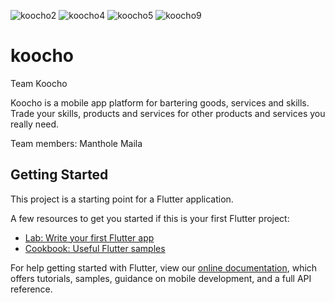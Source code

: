 ![koocho2](https://user-images.githubusercontent.com/29302783/135814920-8ed9add5-7b40-4d0f-90b3-b4e0a6cfac34.png)
![koocho4](https://user-images.githubusercontent.com/29302783/135814923-227e597a-ed38-4805-b7b7-b10089ffa6f2.png)
![koocho5](https://user-images.githubusercontent.com/29302783/135814927-85f15a14-b6f2-491d-acd7-38112532f9af.jpg)
![koocho9](https://user-images.githubusercontent.com/29302783/135814928-98f52f38-dd4d-42e8-9941-d92df943d2b5.png)
# koocho

Team Koocho 

Koocho is a mobile app platform for bartering goods, services and skills. Trade your skills, products and services for other products and services you really need. 

Team members: Manthole Maila

## Getting Started

This project is a starting point for a Flutter application.

A few resources to get you started if this is your first Flutter project:

- [Lab: Write your first Flutter app](https://flutter.dev/docs/get-started/codelab)
- [Cookbook: Useful Flutter samples](https://flutter.dev/docs/cookbook)

For help getting started with Flutter, view our
[online documentation](https://flutter.dev/docs), which offers tutorials,
samples, guidance on mobile development, and a full API reference.
